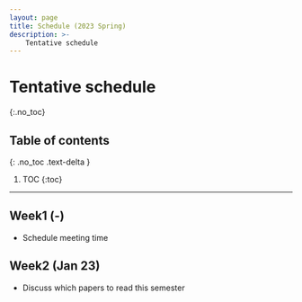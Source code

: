 ```yaml
---
layout: page
title: Schedule (2023 Spring)
description: >-
    Tentative schedule
---
```


# Tentative schedule
{:.no_toc}

## Table of contents
{: .no_toc .text-delta }

1. TOC
{:toc}

---

## Week1 (-)

- Schedule meeting time

## Week2 (Jan 23)

- Discuss which papers to read this semester


